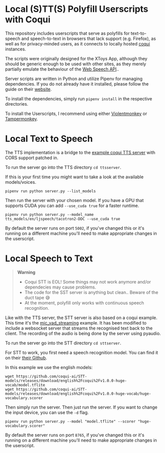 # Local (S)TT(S) Polyfill Userscripts with Coqui

This repository includes userscripts that serve as polyfills for text-to-speech and speech-to-text in browsers that lack support (e.g. Firefox), as well as for privacy-minded users, as it connects to locally hosted [coqui](https://github.com/coqui-ai/) instances.

The scripts were originally designed for the XToys App, although they should be generic enough to be used with other sites, as they merely partially emulate the behaviour of the [Web Speech API](https://developer.mozilla.org/en-US/docs/Web/API/Web_Speech_API)..

Server scripts are written in Python and utilize Pipenv for managing dependencies. If you do not already have it installed, please follow the guide on their [website](https://pipenv.pypa.io/en/latest/installation/).

To install the dependencies, simply run `pipenv install` in the respective directories.

To install the Userscripts, I recommend using either [Violentmonkey](https://violentmonkey.github.io/) or [Tampermonkey](https://www.tampermonkey.net/).

# Local Text to Speech

The TTS implementation is a bridge to the [example coqui TTS server](https://github.com/coqui-ai/TTS/tree/dev/TTS/server) with CORS support patched in.

To run the server go into the TTS directory `cd ttsserver`.

If this is your first time you might want to take a look at the available models/voices.

```pipenv run python server.py --list_models```

Then run the server with your chosen model. If you have a GPU that supports CUDA you can add `--use_cuda true` for a faster runtime.

```pipenv run python server.py --model_name tts_models/en/ljspeech/tacotron2-DDC --use_cuda true```

By default the server runs on port `5002`, if you've changed this or it's running on a different machine you'll need to make appropriate changes in the userscript.

# Local Speech to Text

> **Warning**
> - Coqui STT is EOL! Some things may not work anymore and/or dependecies may cause problems.
> - The code for the SST server is anything but clean.. Beware of the duct tape 😅
> - At the moment, polyfill only works with continuous speech recognition.

Like with the TTS server, the STT server is also based on a coqui example. This time it's the [mic_vad_streaming](https://github.com/coqui-ai/STT-examples/blob/r1.0/mic_vad_streaming/mic_vad_streaming.py) example. It has been modified to include a websocket server that streams the recognised text back to the client. The recording of the audio is being done by the server using pyaudio.

To run the server go into the STT directory `cd sttserver`.

For STT to work, you first need a speech recognition model. You can find it on their [their Github](https://github.com/coqui-ai/STT-models/releases).

In this example we use the english models:

```
wget https://github.com/coqui-ai/STT-models/releases/download/english%2Fcoqui%2Fv1.0.0-huge-vocab/model.tflite
wget https://github.com/coqui-ai/STT-models/releases/download/english%2Fcoqui%2Fv1.0.0-huge-vocab/huge-vocabulary.scorer
```

Then simply run the server. Then just run the server. If you want to change the input device, you can use the `-d` flag.

```pipenv run python server.py --model "model.tflite" --scorer "huge-vocabulary.scorer"```

By default the server runs on port `8765`, if you've changed this or it's running on a different machine you'll need to make appropriate changes in the userscript.
